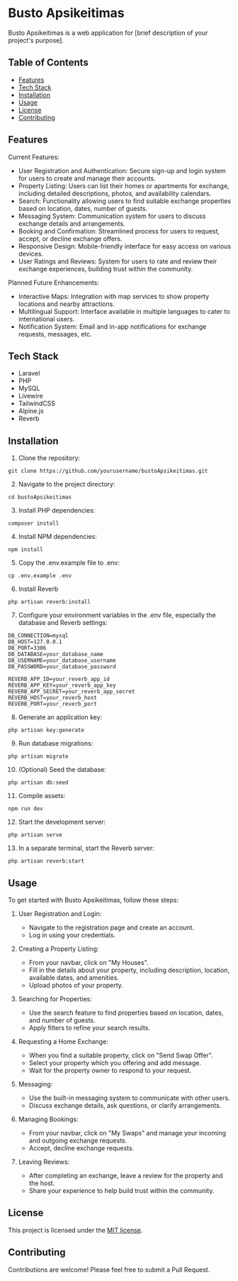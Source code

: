 # Busto Apsikeitimas

Busto Apsikeitimas is a web application for [brief description of your project's purpose].

## Table of Contents

-   [Features](#features)
-   [Tech Stack](#tech-stack)
-   [Installation](#installation)
-   [Usage](#usage)
-   [License](#license)
-   [Contributing](#Contributing)

## Features

Current Features:

-   User Registration and Authentication: Secure sign-up and login system for users to create and manage their accounts.
-   Property Listing: Users can list their homes or apartments for exchange, including detailed descriptions, photos, and availability calendars.
-   Search: Functionality allowing users to find suitable exchange properties based on location, dates, number of guests.
-   Messaging System: Communication system for users to discuss exchange details and arrangements.
-   Booking and Confirmation: Streamlined process for users to request, accept, or decline exchange offers.
-   Responsive Design: Mobile-friendly interface for easy access on various devices.
-   User Ratings and Reviews: System for users to rate and review their exchange experiences, building trust within the community.

Planned Future Enhancements:

-   Interactive Maps: Integration with map services to show property locations and nearby attractions.
-   Multilingual Support: Interface available in multiple languages to cater to international users.
-   Notification System: Email and in-app notifications for exchange requests, messages, etc.

## Tech Stack

-   Laravel
-   PHP
-   MySQL
-   Livewire
-   TailwindCSS
-   Alpine.js
-   Reverb

## Installation

1. Clone the repository:

```
git clone https://github.com/yourusername/bustoApsikeitimas.git
```

2. Navigate to the project directory:

```
cd bustoApsikeitimas
```

3. Install PHP dependencies:

```
composer install
```

4. Install NPM dependencies:

```
npm install
```

5. Copy the .env.example file to .env:

```
cp .env.example .env
```

6. Install Reverb

```
php artisan reverb:install
```

7. Configure your environment variables in the .env file, especially the database and Reverb settings:

```
DB_CONNECTION=mysql
DB_HOST=127.0.0.1
DB_PORT=3306
DB_DATABASE=your_database_name
DB_USERNAME=your_database_username
DB_PASSWORD=your_database_password

REVERB_APP_ID=your_reverb_app_id
REVERB_APP_KEY=your_reverb_app_key
REVERB_APP_SECRET=your_reverb_app_secret
REVERB_HOST=your_reverb_host
REVERB_PORT=your_reverb_port
```

8. Generate an application key:

```
php artisan key:generate
```

9. Run database migrations:

```
php artisan migrate
```

10. (Optional) Seed the database:

```
php artisan db:seed
```

11. Compile assets:

```
npm run dev
```

12. Start the development server:

```
php artisan serve
```

13. In a separate terminal, start the Reverb server:

```
php artisan reverb:start
```

## Usage

To get started with Busto Apsikeitimas, follow these steps:

1. User Registration and Login:

    - Navigate to the registration page and create an account.
    - Log in using your credentials.

2. Creating a Property Listing:

    - From your navbar, click on "My Houses".
    - Fill in the details about your property, including description, location, available dates, and amenities.
    - Upload photos of your property.

3. Searching for Properties:

    - Use the search feature to find properties based on location, dates, and number of guests.
    - Apply filters to refine your search results.

4. Requesting a Home Exchange:

    - When you find a suitable property, click on "Send Swap Offer".
    - Select your property which you offering and add message.
    - Wait for the property owner to respond to your request.

5. Messaging:

    - Use the built-in messaging system to communicate with other users.
    - Discuss exchange details, ask questions, or clarify arrangements.

6. Managing Bookings:

    - From your navbar, click on "My Swaps" and manage your incoming and outgoing exchange requests.
    - Accept, decline exchange requests.

7. Leaving Reviews:

    - After completing an exchange, leave a review for the property and the host.
    - Share your experience to help build trust within the community.

## License

This project is licensed under the [MIT license](https://opensource.org/licenses/MIT).

## Contributing

Contributions are welcome! Please feel free to submit a Pull Request.

